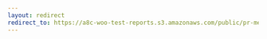 ```yaml
---
layout: redirect
redirect_to: https://a8c-woo-test-reports.s3.amazonaws.com/public/pr-merge/40783/api/index.html
---
```

